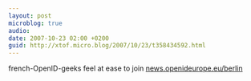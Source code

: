 ```yaml
---
layout: post
microblog: true
audio: 
date: 2007-10-23 02:00 +0200
guid: http://xtof.micro.blog/2007/10/23/t358434592.html
---
```

french-OpenID-geeks feel at ease to join [news.openideurope.eu/berlin](http://news.openideurope.eu/berlin)
